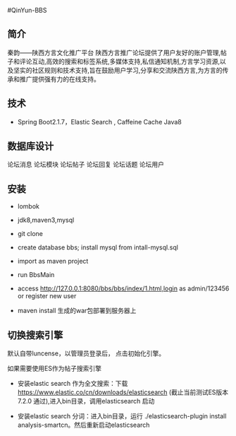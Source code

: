 #QinYun-BBS

## 简介
秦韵——陕西方言文化推广平台
陕西方言推广论坛提供了用户友好的账户管理,帖子和评论互动,高效的搜索和标签系统,多媒体支持,私信通知机制,方言学习资源,以及坚实的社区规则和技术支持,旨在鼓励用户学习,分享和交流陕西方言,为方言的传承和推广提供强有力的在线支持。


## 技术

- Spring Boot2.1.7，Elastic Search , Caffeine Cache Java8


## 数据库设计
论坛消息 论坛模块 论坛帖子 论坛回复 论坛话题 论坛用户


## 安装

* lombok

* jdk8,maven3,mysql

* git clone 

* create database bbs; install mysql from intall-mysql.sql

* import as maven project

* run BbsMain

* access  http://127.0.0.1:8080/bbs/bbs/index/1.html,login as admin/123456 or register new user

* maven install  生成的war包部署到服务器上

## 切换搜索引擎

默认自带luncense，以管理员登录后， 点击初始化引擎。 

如果需要使用ES作为帖子搜索引擎

* 安装elastic search 作为全文搜索：下载 https://www.elastic.co/cn/downloads/elasticsearch (截止当前测试ES版本7.2.0 通过),进入bin目录，调用elasticsearch 启动

* 安装elastic search 分词：进入bin目录，运行 ./elasticsearch-plugin install  analysis-smartcn。然后重新启动elasticsearch










